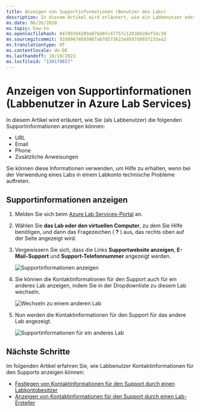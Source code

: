 ```yaml
---
title: Anzeigen von Supportinformationen (Benutzer des Labs)
description: In diesem Artikel wird erläutert, wie ein Labbenutzer oder Lehrer/Dozent Supportinformationen anzeigen kann, um Hilfe zu erhalten.
ms.date: 06/26/2020
ms.topic: how-to
ms.openlocfilehash: 04789394209a076d0fc47757c12038b20ef54c39
ms.sourcegitcommit: 92889674b93087ab7d573622e9587d0937233aa2
ms.translationtype: HT
ms.contentlocale: de-DE
ms.lasthandoff: 10/19/2021
ms.locfileid: "130179657"
---
```

# <a name="view-support-information-lab-user-in-azure-lab-services"></a>Anzeigen von Supportinformationen (Labbenutzer in Azure Lab Services)
In diesem Artikel wird erläutert, wie Sie (als Labbenutzer) die folgenden Supportinformationen anzeigen können:

- URL
- Email
- Phone
- Zusätzliche Anweisungen

Sie können diese Informationen verwenden, um Hilfe zu erhalten, wenn bei der Verwendung eines Labs in einem Labkonto technische Probleme auftreten.

 
## <a name="view-support-information"></a>Supportinformationen anzeigen
1. Melden Sie sich beim [Azure Lab Services-Portal](https://labs.azure.com) an.
2. Wählen Sie **das Lab oder den virtuellen Computer**, zu dem Sie Hilfe benötigen, und dann das Fragezeichen ( **?** ) aus, das rechts oben auf der Seite angezeigt wird. 
3. Vergewissern Sie sich, dass die Links **Supportwebsite anzeigen**, **E-Mail-Support** und **Support-Telefonnummer** angezeigt werden.

    ![Supportinformationen anzeigen](./media/lab-user-support-information/support-information.png)
4. Sie können die Kontaktinformationen für den Support auch für ein anderes Lab anzeigen, indem Sie in der Dropdownliste zu diesem Lab wechseln. 

    ![Wechseln zu einem anderen Lab](./media/lab-user-support-information/switch-another-lab.png)
5. Nun werden die Kontaktinformationen für den Support für das andere Lab angezeigt. 

    ![Supportinformationen für ein anderes Lab](./media/lab-user-support-information/second-lab-support-information.png)

## <a name="next-steps"></a>Nächste Schritte
Im folgenden Artikel erfahren Sie, wie Labbenutzer Kontaktinformationen für den Supports anzeigen können:

- [Festlegen von Kontaktinformationen für den Support durch einen Labkontobesitzer](lab-account-owner-support-information.md)
- [Anzeigen von Kontaktinformationen für den Support durch einen Lab-Ersteller](lab-creator-support-information.md)
